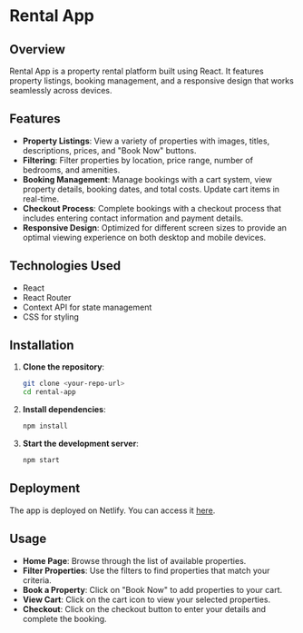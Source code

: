 # Rental App

## Overview
Rental App is a property rental platform built using React. It features property listings, booking management, and a responsive design that works seamlessly across devices.

## Features
- **Property Listings**: View a variety of properties with images, titles, descriptions, prices, and "Book Now" buttons.
- **Filtering**: Filter properties by location, price range, number of bedrooms, and amenities.
- **Booking Management**: Manage bookings with a cart system, view property details, booking dates, and total costs. Update cart items in real-time.
- **Checkout Process**: Complete bookings with a checkout process that includes entering contact information and payment details.
- **Responsive Design**: Optimized for different screen sizes to provide an optimal viewing experience on both desktop and mobile devices.

## Technologies Used
- React
- React Router
- Context API for state management
- CSS for styling

## Installation
1. **Clone the repository**:
    ```sh
    git clone <your-repo-url>
    cd rental-app
    ```

2. **Install dependencies**:
    ```sh
    npm install
    ```

3. **Start the development server**:
    ```sh
    npm start
    ```
## Deployment
The app is deployed on Netlify. You can access it [here](https://totality-frontend-challenge-arvindh.netlify.app).

## Usage
- **Home Page**: Browse through the list of available properties.
- **Filter Properties**: Use the filters to find properties that match your criteria.
- **Book a Property**: Click on "Book Now" to add properties to your cart.
- **View Cart**: Click on the cart icon to view your selected properties.
- **Checkout**: Click on the checkout button to enter your details and complete the booking.


